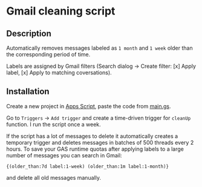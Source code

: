 # Gmail cleaning script
## Description
Automatically removes messages labeled as `1 month` and `1 week` older than the corresponding period of time.

Labels are assigned by Gmail filters (Search dialog -> Create filter: [x] Apply label, [x] Apply to matching coversations).

## Installation
Create a new project in [Apps Script](https://script.google.com/), paste the code from [main.gs](main.gs).

Go to `Triggers` -> `Add trigger` and create a time-driven trigger for `cleanUp` function. I run the script once a week.

If the script has a lot of messages to delete it automatically creates a temporary trigger and deletes messages in batches of 500 threads every 2 hours.
To save your GAS runtime quotas after applying labels to a large number of messages you can search in Gmail:

    {(older_than:7d label:1-week) (older_than:1m label:1-month)} 
     
and delete all old messages manually.
